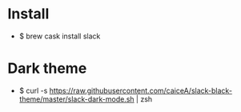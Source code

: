 Install
=====
* $ brew cask install slack

Dark theme
=====
* $ curl -s https://raw.githubusercontent.com/caiceA/slack-black-theme/master/slack-dark-mode.sh | zsh
